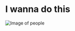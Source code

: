 # I wanna do this
![Image of people](https://www.freevector.com/uploads/vector/preview/28523/Group-of-People.jpg)
